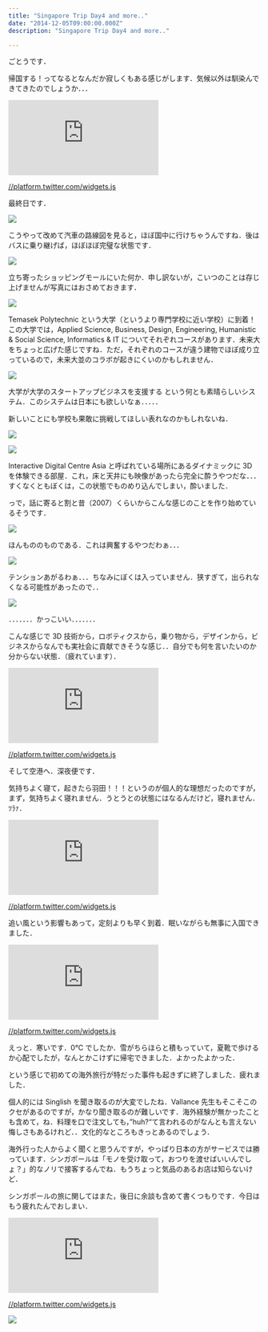 ```yaml
---
title: "Singapore Trip Day4 and more.."
date: "2014-12-05T09:00:00.000Z"
description: "Singapore Trip Day4 and more.."

---
```


ごとうです．

帰国する！ってなるとなんだか寂しくもある感じがします．気候以外は馴染んできてきたのでしょうか．．．

<iframe src="https://medium.com/media/f52f8cf61d5da5ae407285b3767ef255" frameborder=0></iframe>

[//platform.twitter.com/widgets.js](//platform.twitter.com/widgets.js)

最終日です．

![](https://cdn-images-1.medium.com/max/2000/0*r-eDRfGu2zwu2OEO.jpg)

こうやって改めて汽車の路線図を見ると，ほぼ国中に行けちゃうんですね．後はバスに乗り継げば，ほぼほぼ完璧な状態です．

![](https://cdn-images-1.medium.com/max/2000/0*ajpFtMnZrSq8Ox7N.jpg)

立ち寄ったショッピングモールにいた何か．申し訳ないが，こいつのことは存じ上げませんが写真にはおさめておきます．

![](https://cdn-images-1.medium.com/max/2000/0*cYPbRsD5gMgKkm2u.jpg)

Temasek Polytechnic という大学（というより専門学校に近い学校）に到着！この大学では，Applied Science, Business, Design, Engineering, Humanistic & Social Science, Informatics & IT についてそれぞれコースがあります．未来大をちょっと広げた感じですね．ただ，それぞれのコースが違う建物でほぼ成り立っているので，未来大並のコラボが起きにくいのかもしれません．

![](https://cdn-images-1.medium.com/max/2000/0*5Ako49Nvst-zbO8O.jpg)

大学が大学のスタートアップビジネスを支援する という何とも素晴らしいシステム．このシステムは日本にも欲しいなぁ．．．．．

新しいことにも学校も果敢に挑戦してほしい表れなのかもしれないね．

![](https://cdn-images-1.medium.com/max/2000/0*plQOgpuwBWe6bYhP.jpg)

![](https://cdn-images-1.medium.com/max/2000/0*SUSu7lz2J9tshjPX.jpg)

Interactive Digital Centre Asia と呼ばれている場所にあるダイナミックに 3D を体験できる部屋．これ，床と天井にも映像があったら完全に酔うやつだな．．．すくなくともぼくは，この状態でものめり込んでしまい，酔いました．

っで，話に寄ると割と昔（2007）くらいからこんな感じのことを作り始めているそうです．

![](https://cdn-images-1.medium.com/max/2000/0*6g7rVC4sJrK1RJcC.jpg)

ほんもののものである．これは興奮するやつだわぁ．．．

![](https://cdn-images-1.medium.com/max/2000/0*eEYkrrdQdVPjf34C.jpg)

テンションあがるわぁ．．．ちなみにぼくは入っていません．狭すぎて，出られなくなる可能性があったので．．

![](https://cdn-images-1.medium.com/max/2000/0*1r5RhFjSVo40syAc.jpg)

．．．．．．．かっこいい．．．．．．．

こんな感じで 3D 技術から，ロボティクスから，乗り物から，デザインから，ビジネスからなんでも実社会に貢献できそうな感じ．．自分でも何を言いたいのか分からない状態．（疲れています）．

<iframe src="https://medium.com/media/c3a7735f8ba456fd8e11f33049eda314" frameborder=0></iframe>

[//platform.twitter.com/widgets.js](//platform.twitter.com/widgets.js)

そして空港へ．深夜便です．

気持ちよく寝て，起きたら羽田！！！というのが個人的な理想だったのですが，まず，気持ちよく寝れません．うとうとの状態にはなるんだけど，寝れません．ﾂﾗｧ．

<iframe src="https://medium.com/media/31a7211a5c67ca462ddd7f39983e6c88" frameborder=0></iframe>

[//platform.twitter.com/widgets.js](//platform.twitter.com/widgets.js)

追い風という影響もあって，定刻よりも早く到着．眠いながらも無事に入国できました．

<iframe src="https://medium.com/media/44eb969416d7f44e9a9110e817354112" frameborder=0></iframe>

[//platform.twitter.com/widgets.js](//platform.twitter.com/widgets.js)

えっと．寒いです．0℃ でしたか．雪がちらほらと積もっていて，夏靴で歩けるか心配でしたが，なんとかこけずに帰宅できました．よかったよかった．

という感じで初めての海外旅行が特だった事件も起きずに終了しました．疲れました．

個人的には Singlish を聞き取るのが大変でしたね．Vallance 先生もそこそこのクセがあるのですが，かなり聞き取るのが難しいです．海外経験が無かったことも含めて，ね．料理を口で注文しても，”huh?“て言われるのがなんとも言えない悔しさもあるけれど．．文化的なところもきっとあるのでしょう．

海外行った人からよく聞くと思うんですが，やっぱり日本の方がサービスでは勝っています．シンガポールは「モノを受け取って，おつりを渡せばいいんでしょ？」的なノリで接客するんでね．もうちょっと気品のあるお店は知らないけど．

シンガポールの旅に関してはまた，後日に余談も含めて書くつもりです．今日はもう疲れたんでおしまい．

<iframe src="https://medium.com/media/0881eefb48ba2716b1e730bf0beb777d" frameborder=0></iframe>

[//platform.twitter.com/widgets.js](//platform.twitter.com/widgets.js)

![](https://cdn-images-1.medium.com/max/2000/0*WUUzrlTleDK0kqx_.jpg)
